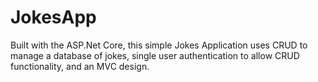# JokesApp
Built with the ASP.Net Core, this simple Jokes Application uses CRUD to manage a database of jokes, single user authentication to allow CRUD functionality, and an MVC design.